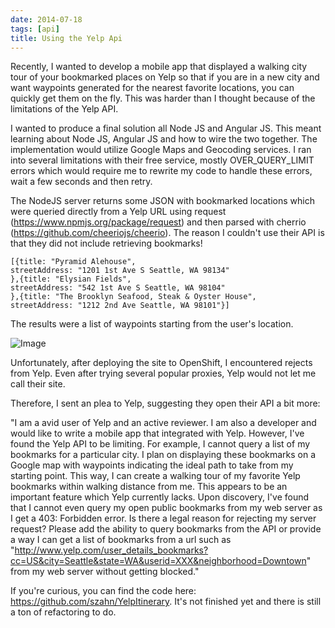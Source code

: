 ```yaml
---
date: 2014-07-18
tags: [api]
title: Using the Yelp Api
---
```


Recently, I wanted to develop a mobile app that displayed a walking city tour of your bookmarked places on Yelp so that if you are in a new city and want waypoints generated for the nearest favorite locations, you can quickly get them on the fly. This was harder than I thought because of the limitations of the Yelp API.

I wanted to produce a final solution all Node JS and Angular JS. This meant learning about Node JS, Angular JS and how to wire the two together. The implementation would utilize Google Maps and Geocoding services. I ran into several limitations with their free service, mostly OVER_QUERY_LIMIT errors which would require me to rewrite my code to handle these errors, wait a few seconds and then retry.

The NodeJS server returns some JSON with bookmarked locations which were queried directly from a Yelp URL using request (https://www.npmjs.org/package/request) and then parsed with cherrio (https://github.com/cheeriojs/cheerio). The reason I couldn't use their API is that they did not include retrieving bookmarks!

```
[{title: "Pyramid Alehouse",
streetAddress: "1201 1st Ave S Seattle, WA 98134"
},{title: "Elysian Fields",
streetAddress: "542 1st Ave S Seattle, WA 98104"
},{title: "The Brooklyn Seafood, Steak & Oyster House",
streetAddress: "1212 2nd Ave Seattle, WA 98101"}]
```

The results were a list of waypoints starting from the user's location.

![Image](/img/2014-07-18_14-25-48-e1405718882601.png)

Unfortunately, after deploying the site to OpenShift, I encountered rejects from Yelp. Even after trying several popular proxies, Yelp would not let me call their site.

Therefore, I sent an plea to Yelp, suggesting they open their API a bit more:

"I am a avid user of Yelp and an active reviewer. I am also a developer and would like to write a mobile app that integrated with Yelp. However, I've found the Yelp API to be limiting. For example, I cannot query a list of my bookmarks for a particular city. I plan on displaying these bookmarks on a Google map with waypoints indicating the ideal path to take from my starting point. This way, I can create a walking tour of my favorite Yelp bookmarks within walking distance from me. This appears to be an important feature which Yelp currently lacks. Upon discovery, I've found that I cannot even query my open public bookmarks from my web server as I get a 403: Forbidden error. Is there a legal reason for rejecting my server request? Please add the ability to query bookmarks from the API or provide a way I can get a list of bookmarks from a url such as "http://www.yelp.com/user_details_bookmarks?cc=US&city=Seattle&state=WA&userid=XXX&neighborhood=Downtown" from my web server without getting blocked."

If you're curious, you can find the code here: https://github.com/szahn/YelpItinerary. It's not finished yet and there is still a ton of refactoring to do.
